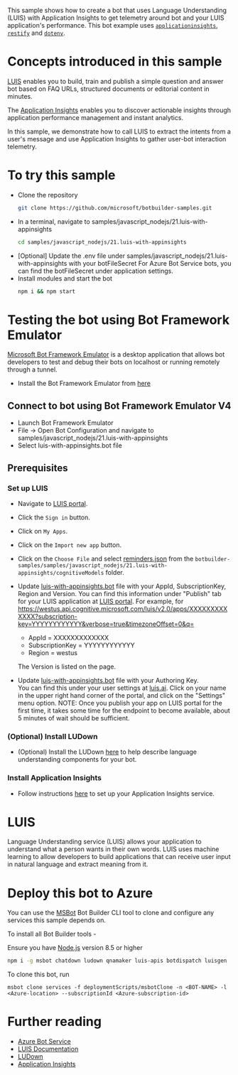 This sample shows how to create a bot that uses Language Understanding (LUIS) with Application Insights to get telemetry around bot and your LUIS application's performance. This bot example uses [`applicationinsights`](https://www.npmjs.com/package/applicationinsights), [`restify`](https://www.npmjs.com/package/restify) and [`dotenv`](https://npmjs.com/package/dotenv). 

# Concepts introduced in this sample
[LUIS](https://www.luis.ai) enables you to build, train and publish a simple question and answer bot based on FAQ URLs, structured documents or editorial content in minutes.

The [Application Insights](https://azure.microsoft.com/en-us/services/application-insights/) enables you to discover actionable insights through application performance management and instant analytics.

In this sample, we demonstrate how to call LUIS to extract the intents from a user's message and use Application Insights to gather user-bot interaction telemetry.

# To try this sample
- Clone the repository
    ```bash
    git clone https://github.com/microsoft/botbuilder-samples.git
    ```
- In a terminal, navigate to samples/javascript_nodejs/21.luis-with-appinsights
    ```bash
    cd samples/javascript_nodejs/21.luis-with-appinsights
    ```
- [Optional] Update the .env file under samples/javascript_nodejs/21.luis-with-appinsights with your botFileSecret
    For Azure Bot Service bots, you can find the botFileSecret under application settings.
- Install modules and start the bot
    ```bash
    npm i && npm start
    ```

# Testing the bot using Bot Framework Emulator
[Microsoft Bot Framework Emulator](https://aka.ms/botframework-emulator) is a desktop application that allows bot developers to test and debug their bots on localhost or running remotely through a tunnel.

- Install the Bot Framework Emulator from [here](https://aka.ms/botframework-emulator)

## Connect to bot using Bot Framework Emulator V4
- Launch Bot Framework Emulator
- File -> Open Bot Configuration and navigate to samples/javascript_nodejs/21.luis-with-appinsights
- Select luis-with-appinsights.bot file

## Prerequisites
### Set up LUIS
- Navigate to [LUIS portal](https://www.luis.ai).
- Click the `Sign in` button.
- Click on `My Apps`.
- Click on the `Import new app` button.
- Click on the `Choose File` and select [reminders.json](cognitiveModels/reminders.json) from the `botbuilder-samples/samples/javascript_nodejs/21.luis-with-appinsights/cognitiveModels` folder.
- Update [luis-with-appinsights.bot](luis-with-appinsights.bot) file with your AppId, SubscriptionKey, Region and Version. 
    You can find this information under "Publish" tab for your LUIS application at [LUIS portal](https://www.luis.ai).  For example, for
	https://westus.api.cognitive.microsoft.com/luis/v2.0/apps/XXXXXXXXXXXXX?subscription-key=YYYYYYYYYYYY&verbose=true&timezoneOffset=0&q= 

    - AppId = XXXXXXXXXXXXX
    - SubscriptionKey = YYYYYYYYYYYY
    - Region =  westus

    The Version is listed on the page.
- Update [luis-with-appinsights.bot](luis-with-appinsights.bot) file with your Authoring Key.  
    You can find this under your user settings at [luis.ai](https://www.luis.ai).  Click on your name in the upper right hand corner of the portal, and click on the "Settings" menu option.
NOTE: Once you publish your app on LUIS portal for the first time, it takes some time for the endpoint to become available, about 5 minutes of wait should be sufficient.
### (Optional) Install LUDown
- (Optional) Install the LUDown [here](https://github.com/Microsoft/botbuilder-tools/tree/master/packages/LUDown) to help describe language understanding components for your bot.
### Install Application Insights
  -  Follow instructions [here](https://docs.microsoft.com/en-us/azure/application-insights/app-insights-nodejs) to set up your Application Insights service.

# LUIS
Language Understanding service (LUIS) allows your application to understand what a person wants in their own words. LUIS uses machine learning to allow developers to build applications that can receive user input in natural language and extract meaning from it.

# Deploy this bot to Azure
You can use the [MSBot](https://github.com/microsoft/botbuilder-tools) Bot Builder CLI tool to clone and configure any services this sample depends on. 

To install all Bot Builder tools -

Ensure you have [Node.js](https://nodejs.org/) version 8.5 or higher

```bash
npm i -g msbot chatdown ludown qnamaker luis-apis botdispatch luisgen
```

To clone this bot, run
```
msbot clone services -f deploymentScripts/msbotClone -n <BOT-NAME> -l <Azure-location> --subscriptionId <Azure-subscription-id>
```

# Further reading
- [Azure Bot Service](https://docs.microsoft.com/en-us/azure/bot-service/bot-service-overview-introduction?view=azure-bot-service-4.0)
- [LUIS Documentation](https://docs.microsoft.com/en-us/azure/cognitive-services/LUIS/)
- [LUDown](https://github.com/Microsoft/botbuilder-tools/tree/master/packages/Ludown)
- [Application Insights](https://azure.microsoft.com/en-us/services/application-insights/)